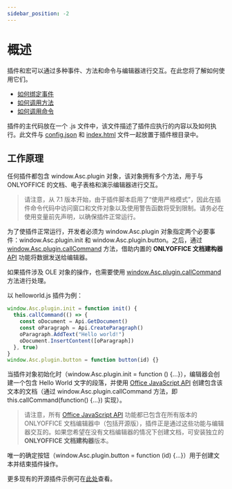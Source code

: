 ```yaml
---
sidebar_position: -2
---
```


# 概述

插件和宏可以通过多种事件、方法和命令与编辑器进行交互。在此您将了解如何使用它们。

- [如何绑定事件](how-to-attach-events.md)
- [如何调用方法](how-to-call-methods.md)
- [如何调用命令](how-to-call-commands.md)

插件的主代码放在一个 .js 文件中，该文件描述了插件应执行的内容以及如何执行。此文件与 [config.json](../../structure/configuration/configuration.md) 和 [index.html](../../structure/entry-point.md) 文件一起放置于插件根目录中。

## 工作原理

任何插件都包含 window.Asc.plugin 对象，该对象拥有多个方法，用于与 ONLYOFFICE 的文档、电子表格和演示编辑器进行交互。

> 请注意，从 7.1 版本开始，由于插件脚本启用了“使用严格模式”，因此在插件命令代码中访问窗口和文件对象以及使用警告函数将受到限制。请务必在使用变量前先声明，以确保插件正常运行。

为了使插件正常运行，开发者必须为 window.Asc.plugin 对象指定两个必要事件：window.Asc.plugin.init 和 window.Asc.plugin.button。之后，通过 [window.Asc.plugin.callCommand](how-to-call-commands.md#callcommand) 方法，借助内置的 **ONLYOFFICE 文档建构器** [API](../../../document-builder/builder-framework/C++/CDocBuilder/ExecuteCommand.md) 功能将数据发送给编辑器。

如果插件涉及 OLE 对象的操作，也需要使用 [window.Asc.plugin.callCommand](how-to-call-commands.md#callcommand) 方法进行处理。

以 helloworld.js 插件为例：

``` ts
window.Asc.plugin.init = function init() {
  this.callCommand(() => {
    const oDocument = Api.GetDocument()
    const oParagraph = Api.CreateParagraph()
    oParagraph.AddText("Hello world!")
    oDocument.InsertContent([oParagraph])
  }, true)
}
window.Asc.plugin.button = function button(id) {}
```

当插件对象初始化时（window.Asc.plugin.init = function () \{...\}），编辑器会创建一个包含 Hello World 文字的段落，并使用 [Office JavaScript API](../../../office-api/get-started/overview.md) 创建包含该文本的文档（通过 window.Asc.plugin.callCommand 方法，即 this.callCommand(function() {...}) 实现）。

> 请注意，所有 [Office JavaScript API](../../../office-api/get-started/overview.md) 功能都已包含在所有版本的 ONLYOFFICE 文档编辑器中（包括开源版），插件正是通过这些功能与编辑器交互的。如果您希望在没有文档编辑器的情况下创建文档，可安装独立的 **ONLYOFFICE 文档建构器**版本。

唯一的确定按钮（window.Asc.plugin.button = function (id) \{...\}）用于创建文本并结束插件操作。

更多现有的开源插件示例可在[此处](../../samples/plugin-samples/plugin-samples.md)查看。

